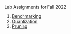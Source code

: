Lab Assignments for Fall 2022

1. [Benchmarking](https://github.com/cmu-odml/cmu-odml.github.io/blob/master/labs/01_pytorch_ffnns.md)
2. [Quantization](https://github.com/cmu-odml/cmu-odml.github.io/blob/master/labs/02_quantization.md)
3. [Pruning](https://github.com/cmu-odml/cmu-odml.github.io/blob/master/labs/03_pruning.md)

